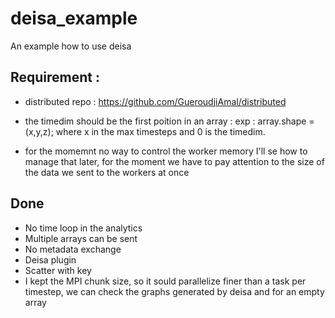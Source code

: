 # deisa_example
An example how to use deisa 
 ## Requirement :
- distributed repo : https://github.com/GueroudjiAmal/distributed

- the timedim should be the first poition in an array :
  exp : 
  array.shape = (x,y,z); where x in the max timesteps and 0 is the timedim.

- for the momemnt no way to control the worker memory 
  I'll se how to manage that later, for the moment we have to pay attention to the size of the data we sent to the workers at once

## Done
- No time loop in the analytics  
- Multiple arrays can be sent
- No metadata exchange
- Deisa plugin 
- Scatter with key 
- I kept the MPI chunk size, so it sould parallelize finer than a task per timestep, we can check the graphs generated by deisa and for an empty array 

